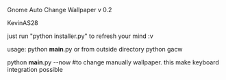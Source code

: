 Gnome Auto Change Wallpaper v 0.2

KevinAS28

just run "python installer.py" to refresh your mind :v

usage: 
  python __main__.py
 or from outside directory
  python gacw

 python __main__.py --now #to change manually wallpaper. this make keyboard integration possible




